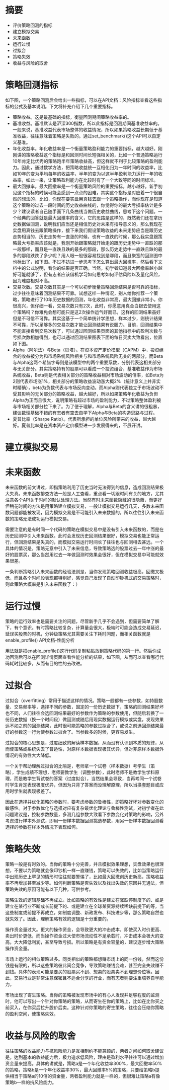 # 摘要
+ 评价策略回测的指标
+ 建立模拟交易
+ 未来函数
+ 运行过慢
+ 过拟合
+ 策略失效
+ 收益与风险的取舍
# 策略回测指标
如下图，一个策略回测后会给出一些指标，可以在API文档：风险指标查看这些指标的公式及基本说明。下文将补充介绍下几个重要指标。
+ 策略收益。这是最基础的指标，衡量回测期间策略收益率的。
+ 基准收益。基准默认是沪深300指数，所以此指标是回测期间基准收益率的。一般来说，基准收益代表市场整体的收益情况，所以如果策略收益长期低于基准收益，往往意味着策略是失败的。通过set_benchmark()这个API可以自定义基准。
+ 年化收益率。年化收益率是一个衡量策略盈利能力的重要指标，越大越好。刚刚讲的策略收益这个指标是和回测时间长短强相关的，比如一个普通策略运行10年肯定比优秀的策略跑半年策略收益高，但这样就不利于比较策略的盈利能力。因此，通过数学方法，把策略收益统一互相化归为一年时间的收益率，比如10年的变为平均每年的收益率，半年的变为以这半年盈利能力运行一年的收益率，如此一来，让策略盈利能力在比较时有了一个大致等同的时间标准。
+ 最大回撤率。最大回撤率是一个衡量策略风险的重要指标，越小越好。新手初见这个指标的时候可能会感到一点点的困难，其实这个指标是对应着一个很自然的想法的，比如，你现在要实盘用真钱去跟一个策略操作，而你现在是知道这个策略的过去一段时间的历史收益曲线的，你觉得你的最大亏损率估计是多少？建议读者自己随手画下几条曲线当做历史收益曲线，思考下这个问题。一个经典的回答就是最大回撤率的含义，它的思路是这样的，既然我们还在拿历史数据做回测，说明我们应当还是相信历史对未来有指导意义的，那么我现在实盘用真钱去跟策略操作，接下来我们假设策略收益的未来走势应当是跟历史走势相当的，历史走势有一直涨的时候，也有一直跌的时候，那么我实盘跟策略最大亏损率应该就是，我刚开始跟策略就开始走的跟历史走势中一直跌的那一段那样，而且是一直跌且跌的最多的那段，那么历史走势中一直跌且跌的最多的那段跌跌了多少呢？用人眼一般很容易找到是哪段，而且聚宽的回测图中也标出了，如下图。不过不妨进一步思考下怎么算出最大回撤率，然后看下文档中的公式说明，看你的结果是否正确。当然，初学者知道最大回撤率越小越好可能就够了，但有志者应该借机学习如何思考如何评估风险以及量化风险，因为难度相对不高。
+ 交易次数。交易次数其实是一个可以初步衡量策略回测结果是否可靠的指标，过少往往意味着回测结果不可靠。试想这样一种情况，别人给你推荐一个策略，策略进行了10年历史数据的回测，年化收益非常高，最大回撤非常小，你很高兴，但仔细一看，交易次数只有2次，此时，你愿意用真金白银去使用这个策略吗？你难免会想可能只是这2次操作运气好而已，这样的回测结果虽好但是不可信不可靠。其实这基于一个简单统计学思想，样本过少，则统计结果不可靠，所以足够多的交易次数才能让回测结果有说服力。目前，回测结果中不能直接看到交易次数了，可以通过回测结果页面的其他指标中的盈利次数与亏损次数相加得到，也可以通过回测结果图表下面的每日买卖大致看出，位置如下图。
+ Alpha（阿尔法）与Beta（贝塔）。在资本资产定价模型（CAPM）中，投资组合的收益被分为和市场系统风险相关与和市场系统风险无关的两部分，而Beta与Alpha这两个希腊字母则是该模型中的两个重要系数，分别代表这相关部分与无关部分。其实策略持有的股票可以看成一个投资组合，基准收益作为市场系统收益，Beta则是代表相关部分的策略收益相对市场波动的倍率，如Beta为2则代表市场涨1%，相关部分的策略收益波动涨大概2%（统计意义上并非实时精确），beta为负数代表与市场反向变动。而Alpha则代表独立于市场波动不受其影响的无关部分的策略收益，越大越好，所以如果策略年化收益为负但Alpha为正而且很大，说明策略有超过市场的盈利能力，不过策略整体盈利被与市场相关部分拉下来了。为了便于理解，Alpha与Beta的含义讲的很粗暴，建议数理基础不错的有志者有空去自学下Alpha与Beta的构造思路与过程。
+ 夏普比率（Sharpe Ratio）。代表所承担的单位风险所带来的收益，越大越好。夏普比率是在资本资产定价模型进一步发展得来的，不展开讲。
# 建立模拟交易
# 未来函数
未来函数的前文讲过，即指策略利用了历史当时无法得到的信息，造成回测结果极大失真。未来函数排查方法一般是人工查看，重点看一切跟时间有关的地方，尤其注意各个API关于时间的默认处理方法。当然有时未来函数隐藏的很隐蔽，而更好但稍花时间的方法是用策略建立模拟交易，一般让模拟交易运行几天，多数未来函数问题都能被发现，因为模拟交易是不可能引入未来数据的，所以往往引入未来函数的策略无法成功运行模拟交易。

需要注意的是有时同一个代码的策略在模拟交易中是没有引入未来函数的，而是在历史回测中引入未来函数。此时会发现历史回测结果很好，模拟交易也能正常运行，但回测结果是失真的，而模拟交易运行时间长了往往也与回测相去甚远。一个具体的情况是，策略无意中引入了未来信息，导致策略选的股票过去一年中涨的最好的股票买，那么当然用过去一年做回测时效果会很好，但在模拟交易中可能就效果很差。

一条判断策略引入未来函数的经验法则是，当你发现策略回测收益极高，回撤又极低，而且各个时间段表现都特别好，感觉自己发现了自动印钞机式的交易策略时，则此策略大概率是引入未来函数了：）
# 运行过慢
策略的运行效率也是需要关注的问题，尽管新手几乎不会遇到，但需要简单了解下，有个意识。有时策略比较复杂，计算量会很大，极端时可能会造成交易延迟，延误买股票的时机，分钟级策略尤其需要关注下耗时问题，而相关函数就是enable_profile() API文档-性能分析

用法就是把enable_profile()这行代码复制粘贴放到策略代码的第一行。然后你成功回测后可以在回测详情页面查看性能分析的结果，如下图，从而可以查看哪行代码耗时比较多，从而有目的性的去改进。
# 过拟合
过拟合（overfitting）常用于描述这样的情况。策略一般都有一些参数，如持股数量、交易频率等，选择不同的参数，固定的一份历史数据下，策略的回测结果好坏也不同，人们往往会选回测结果最好的参数作为策略的参数使用，但随后若换了一份历史数据（换一个时间段）做回测或随后用现实数据运行模拟或实盘，发现效果远不如之前的回测结果，此时很可能策略的参数过拟合了，或说之前选回测结果最好的参数这一行为使参数过拟合了。当参数多的时候，更容易发生。

过拟合的核心思想是，过度细致的解读样本数据，从而没有认识到本质的规律，从而使策略或系统失去了普适性，对原样本数据表现极其优异，但对非原样本数据外情况的有效性大大降低。

一个关于帮助理解过拟合的比喻是，老师拿一个试卷（样本数据）考学生（策略），学生成绩不理想，老师要教学生（调整参数），此时老师不是教学生学科原理，而是教学生背试卷的答案（过度拟合），当然结果会导致，当再考同一个试卷时学生肯定表现极度优异，但因为只背了答案而没理解原理，所以当换套题目或应用时学生就表现极差了。

因此在选择并优化策略的参数时，要考虑参数的鲁棒性，即策略好坏对参数变化的敏感性。对于参数优化与选择对应有复杂最优化理论与鲁棒性测试，对初学者在此问题建议是，控制参数数量，多测几组参数大致看下参数变化对策略的影响，另外考虑进行样本外测试，即用一份样本数据回测挑选参数，用另一份样本数据回测看选择的参数在样本外情况下表现如何。
# 策略失效
策略一般是有时效的。当你的策略十分完善，并且模拟效果理想，实盘效果也很理想，不要以为策略就会像印钞机一样一直赚钱，策略可以失效的，比如当策略运行中出现历史上罕见的情形时往往就要警惕了，比如最大回撤创历史新高，策略收益率不再增加甚至减少等。如何判断策略是否失效以及找出失效的原因并无通法，但策略失效的原因可能有以下几种，可供参考。

策略生效的逻辑基础不再成立。比如策略的有效性是建立在涨跌停制度下的、或是建立在某行业不断成长前提下的、或是建立在全球某资源持续稀缺前提下的等，当这些制度或前提不再成立，如制度调整、新政发布、科技进步等，那么策略自然也就失效了。因此，理解策略有效的逻辑是十分重要的。

操作资金量过大。更大的操作资金，会导致更大的冲击成本，即使买入时价更高、卖出时价更低，而当操作资金过大使市场流动性不足承载时，冲击成本会极大的变高，大大降低利润，甚至导致亏损。所以策略是有资金容量的，建议逐步增大策略操作资金量。

市场上运行的相似策略过多。同类相似的策略都想赚市场上的同一份钱，然而这份钱是有限的，所以这些策略彼此间会竞争，导致策略赚钱变难，甚至完全失效赚不到钱。具体的表现可能是要买的股票买不到、想卖的股票卖不到理想价位等。因此，交易行业是非常注意保密且不适合分享的行业，而有志者则要注重培养自学能力。

市场出现了寄生策略。当你的策略被发现市场中的有心人发现并足够程度的监测时，他可以写出一个针对你策略的策略，从而寄生在你的策略上，比如在比你买之前买入，在你买后拉升股价后卖。这种针对你策略的寄生策略，往往会压缩你策略的盈利空间，使策略失效。
# 收益与风险的取舍
往往策略的收益能力与抗风险能力是互相制约不能兼顾的，两者之间如何取舍建议是，达到基本的收益能力后，极力追求低风险，理由是盈利水平往往可以通过增加资金量来提高。具体的讲就是，策略a是一个年化收益率300%，最大回撤率50%的策略，策略b是一个年化收益率30%，最大回撤率5%的策略，只要给策略b提供相当于策略a的10倍的资金量，两者盈利能力就是一样的，但很难让策略a有像策略b一样的抗风险能力。









